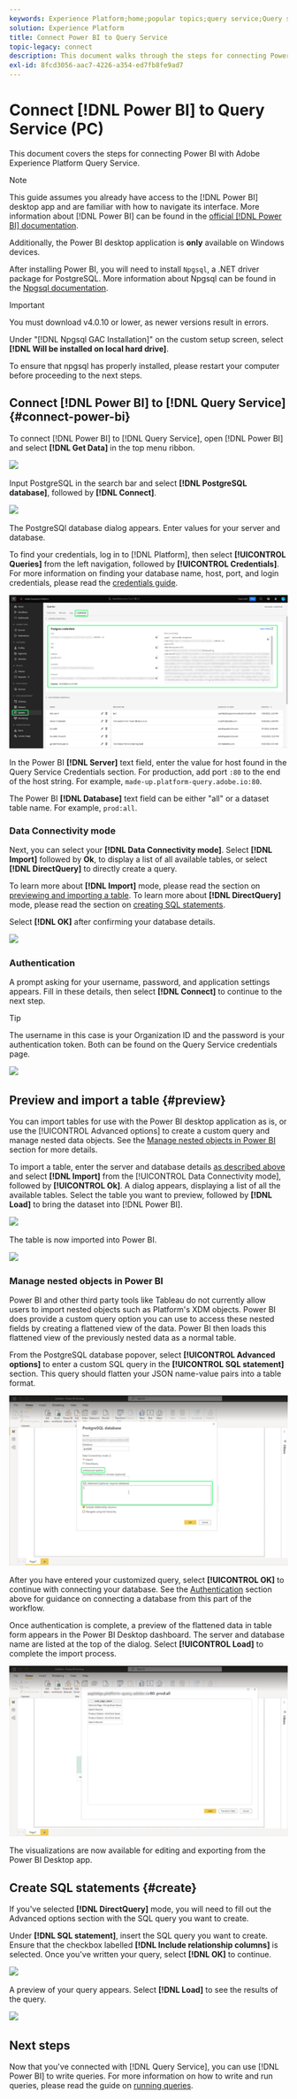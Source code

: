```yaml
---
keywords: Experience Platform;home;popular topics;query service;Query service;Power BI;power bi;connect to query service;
solution: Experience Platform
title: Connect Power BI to Query Service
topic-legacy: connect
description: This document walks through the steps for connecting Power BI with Adobe Experience Platform Query Service.
exl-id: 8fcd3056-aac7-4226-a354-ed7fb8fe9ad7
---
```

# Connect [!DNL Power BI] to Query Service (PC)

This document covers the steps for connecting Power BI with Adobe Experience Platform Query Service.

>[!NOTE]
>
> This guide assumes you already have access to the [!DNL Power BI] desktop app and are familiar with how to navigate its interface. More information about [!DNL Power BI] can be found in the [official [!DNL Power BI] documentation](https://docs.microsoft.com/en-us/power-bi/).
>
> Additionally, the Power BI desktop application is **only** available on Windows devices.

After installing Power BI, you will need to install `Npgsql`, a .NET driver package for PostgreSQL. More information about Npgsql can be found in the [Npgsql documentation](https://www.npgsql.org/doc/index.html).

>[!IMPORTANT]
>
>You must download v4.0.10 or lower, as newer versions result in errors.

Under "[!DNL Npgsql GAC Installation]" on the custom setup screen, select **[!DNL Will be installed on local hard drive]**. 

To ensure that npgsql has properly installed, please restart your computer before proceeding to the next steps.

## Connect [!DNL Power BI] to [!DNL Query Service] {#connect-power-bi}

To connect [!DNL Power BI] to [!DNL Query Service], open [!DNL Power BI] and select **[!DNL Get Data]** in the top menu ribbon.

![](../images/clients/power-bi/open-power-bi.png)

Input PostgreSQL in the search bar and select **[!DNL PostgreSQL database]**, followed by **[!DNL Connect]**.

![](../images/clients/power-bi/get-data.png)

The PostgreSQl database dialog appears. Enter values for your server and database. 

To find your credentials, log in to [!DNL Platform], then select **[!UICONTROL Queries]** from the left navigation, followed by **[!UICONTROL Credentials]**. For more information on finding your database name, host, port, and login credentials, please read the [credentials guide](../ui/credentials.md). 

![Experience Platform Queries Credentials Dashboard with credentials highlighted.](../images/clients/power-bi/query-service-credentials-page.png)

In the Power BI **[!DNL Server]** text field, enter the value for host found in the Query Service Credentials section. For production, add port `:80` to the end of the host string. For example, `made-up.platform-query.adobe.io:80`.

The Power BI **[!DNL Database]** text field can be either "all" or a dataset table name. For example, `prod:all`.

### Data Connectivity mode

Next, you can select your **[!DNL Data Connectivity mode]**. Select **[!DNL Import]** followed by **Ok**, to display a list of all available tables, or select **[!DNL DirectQuery]** to directly create a query. 

To learn more about **[!DNL Import]** mode, please read the section on [previewing and importing a table](#preview). To learn more about **[!DNL DirectQuery]** mode, please read the section on [creating SQL statements](#create). 

Select **[!DNL OK]** after confirming your database details.

![](../images/clients/power-bi/connectivity-mode.png)

### Authentication

A prompt asking for your username, password, and application settings appears. Fill in these details, then select **[!DNL Connect]** to continue to the next step.

>[!TIP]
>
> The username in this case is your Organization ID and the password is your authentication token. Both can be found on the Query Service credentials page.

![](../images/clients/power-bi/import-mode.png)

## Preview and import a table {#preview}

You can import tables for use with the Power BI desktop application as is, or use the [!UICONTROL Advanced options] to create a custom query and manage nested data objects. See the [Manage nested objects in Power BI](#manage-nested-objects-in-power-bi) section for more details.

To import a table, enter the server and database details [as described above](#connect-power-bi) and select **[!DNL Import]** from the [!UICONTROL Data Connectivity mode], followed by **[!UICONTROL Ok]**. A dialog appears, displaying a list of all the available tables. Select the table you want to preview, followed by **[!DNL Load]** to bring the dataset into [!DNL Power BI].

![](../images/clients/power-bi/preview-table.png)

The table is now imported into Power BI. 

![](../images/clients/power-bi/import-table.png)

### Manage nested objects in Power BI

Power BI and other third party tools like Tableau do not currently allow users to import nested objects such as Platform's XDM objects. Power BI does provide a custom query option you can use to access these nested fields by creating a flattened view of the data. Power BI then loads this flattened view of the previously nested data as a normal table.

From the PostgreSQL database popover, select **[!UICONTROL Advanced options]** to enter a custom SQL query in the **[!UICONTROL SQL statement]** section. This query should flatten your JSON name-value pairs into a table format.

![Data connectivity mode advanced options to create a custom SQL statement.](../images/clients/power-bi/custom-sql-statement.png)

After you have entered your customized query, select **[!UICONTROL OK]** to continue with connecting your database. See the [Authentication](#authentication) section above for guidance on connecting a database from this part of the workflow.

Once authentication is complete, a preview of the flattened data in table form appears in the Power BI Desktop dashboard. The server and database name are listed at the top of the dialog. Select **[!UICONTROL Load]** to complete the import process.

![The flattened imported table in the power BI dashboard.](../images/clients/power-bi/imported-table-preview.png)

The visualizations are now available for editing and exporting from the Power BI Desktop app. 

## Create SQL statements {#create}

If you've selected **[!DNL DirectQuery]** mode, you will need to fill out the Advanced options section with the SQL query you want to create.

Under **[!DNL SQL statement]**, insert the SQL query you want to create. Ensure that the checkbox labelled **[!DNL Include relationship columns]** is selected. Once you've written your query, select **[!DNL OK]** to continue.

![](../images/clients/power-bi/direct-query-mode.png)

A preview of your query appears. Select **[!DNL Load]** to see the results of the query.

![](../images/clients/power-bi/preview-direct-query.png)

## Next steps

Now that you've connected with [!DNL Query Service], you can use [!DNL Power BI] to write queries. For more information on how to write and run queries, please read the guide on [running queries](../best-practices/writing-queries.md).

